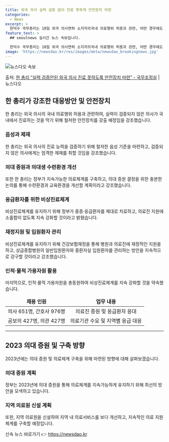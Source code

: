 ```yaml
---
title: 외국 의사 실력 검증 없이 진료 못하게 안전장치 마련
categories:
  - News
excerpt: >
  한덕수 국무총리는 10일 외국 의사면허 소지자의국내 의료행위 허용과 관련, 어떤 경우에도 실력이 검증되지 않…
feature_text: >
  ## seoulnews 실시간 뉴스 속보입니다.

  한덕수 국무총리는 10일 외국 의사면허 소지자의국내 의료행위 허용과 관련, 어떤 경우에도 실력이 검증되지 않…
image: 'https://newsdao.kr/res/images/meta/newsdao_breakingnews.jpg'
---
```


![뉴스다오 속보](https://newsdao.kr/res/images/meta/newsdao_breakingnews.jpg)

<p>출처: <a href="https://newsdao.kr/3786" rel="dofollow">한 총리 “실력 검증안된 외국 의사 진료 못하도록 안전장치 마련” - 국무조정실</a> | 뉴스다오</p>

<h2 data-ke-size="size26">한 총리가 강조한 대응방안 및 안전장치</h2>

<p data-ke-size="size16">한 총리는 외국 의사의 국내 의료행위 허용과 관련하여, 실력이 검증되지 않은 의사가 국내에서 진료하는 것을 막기 위해 철저한 안전장치를 갖출 예정임을 강조했습니다.</p>

<h3 data-ke-size="size24">음성과 제재</h3>

<p data-ke-size="size16">한 총리는 외국 의사의 진료 능력을 검증하기 위해 철저한 음성 기준을 마련하고, 검증되지 않은 의사에게는 엄격한 제재를 취할 것임을 강조했습니다.</p>

<h3 data-ke-size="size24">의대 증원과 의대생 수련환경 개선</h3>

<p data-ke-size="size16">또한 한 총리는 정부가 지속가능한 의료체계를 구축하고, 의대 증원 결정을 위한 충분한 논의를 통해 수련환경과 교육환경을 개선할 계획이라고 강조했습니다.</p>

<h3 data-ke-size="size24">응급환자를 위한 비상진료체계</h3>

<p data-ke-size="size16">비상진료체계를 유지하기 위해 정부가 중증·응급환자를 제대로 치료하고, 의료진 지원에 소홀함이 없도록 지속 강화할 것이라고 밝혔습니다.</p>

<h3 data-ke-size="size24">재정지원 및 입원환자 관리</h3>

<p data-ke-size="size16">비상진료체계를 유지하기 위해 건강보험재정을 통해 병원과 의료진에 재정적인 지원을 하고, 상급종합병원의 일반입원환자와 중환자실 입원환자를 관리하는 방안을 지속적으로 강구할 것이라고 강조했습니다.</p>

<h3 data-ke-size="size24">인적·물적 가용자원 활용</h3>

<p data-ke-size="size16">마지막으로, 인적·물적 가용자원을 총동원하여 비상진료체계를 지속 강화할 것을 약속했습니다.</p>

<table>
	<thead>
		<tr>
			<td style="text-align: center; height: 17px;"><b>채용 인원</b></td>
			<td style="text-align: center; height: 17px;"><b>업무 내용</b></td>
		</tr>
	</thead>
	<tbody>
		<tr>
			<td style="text-align: center; height: 17px;">의사 651명, 간호사 976명</td>
			<td style="text-align: center; height: 17px;">의료진 증원 및 응급환자 응대</td>
		</tr>
		<tr>
			<td style="text-align: center; height: 17px;">공보의 427명, 의관 427명</td>
			<td style="text-align: center; height: 17px;">의료기관 수요 및 지역별 응급 대응</td>
		</tr>
	</tbody>
</table>

<hr data-ke-size="size16">

<h2 data-ke-size="size26">2023 의대 증원 및 구축 방향</h2>

<p data-ke-size="size16">2023년에는 의대 증원 및 의료체계 구축을 위해 마련된 방향에 대해 살펴보겠습니다.</p>

<h3 data-ke-size="size24">의대 증원 계획</h3>

<p data-ke-size="size16">정부는 2023년에 의대 증원을 통해 의료체계를 지속가능하게 유지하기 위해 최선의 방안을 모색하고 있습니다.</p>

<h3 data-ke-size="size24">지역 의료원 신설 계획</h3>

<p data-ke-size="size16">또한, 지역 의료원을 신설하여 지역 내 의료서비스를 보다 개선하고, 지속적인 의료 지원체계를 구축할 예정입니다.</p>
 

신속 뉴스 바로가기 👉 <a href="https://newsdao.kr" rel="dofollow">https://newsdao.kr</a>


